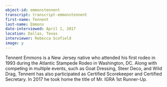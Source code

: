 ```yaml
---
object-id: emmonstennent  
transcript: transcript-emmonstennent  
first-name: Tennent
last-name: Emmons
date-interviewed: April 1, 2017
location: Dallas, Texas
interviewer: Rebecca Scofield
image: y
---
```

Tennent Emmons is a New Jersey native who attended his first rodeo in 1993 during the Atlantic Stampede Rodeo in Washington, DC. Along with competing in multiple events, such as Goat Dressing, Steer Deco, and Wild Drag, Tennent has also participated as Certified Scorekeeper and Certified Secretary. In 2017 he took home the title of Mr. IGRA 1st Runner-Up.
